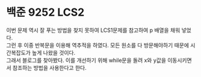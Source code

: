 # 백준 9252 LCS2

이번 문제 역시 잘 푸는 방법을 찾지 못하여 LCS1문제를 참고하여 p 배열을 채워 넣었다.<br>
그런 후 이중 반복문을 이용해 역추적을 하였다. 모든 원소를 다 방문해야하기 때문에 시간복잡도가 높게 나왔을 것이다.<br>
그래서 블로그를 찾아봤다. 이를 개선하기 위해 while문을 돌려 x와 y값을 이동시키면서 참조하는 방법을 사용한다고 한다.
